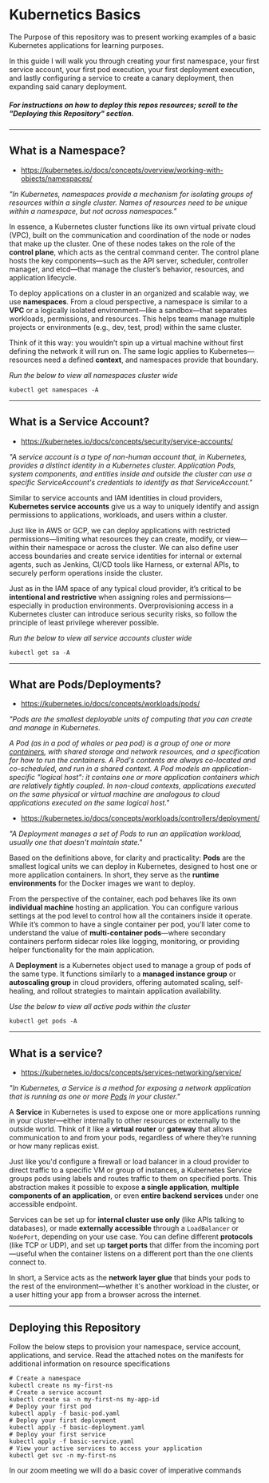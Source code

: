 # Kubernetics Basics

The Purpose of this repository was to present working examples of a basic Kubernetes applications for learning purposes. 

In this guide I will walk you through creating your first namespace, your first service account, your first pod execution, your first deployment execution, and lastly configuring a service to create a canary deployment, then expanding said canary deployment. 

##### For instructions on how to deploy this repos resources; scroll to the "Deploying this Repository" section.

---
## What is a Namespace? 

- https://kubernetes.io/docs/concepts/overview/working-with-objects/namespaces/

*"In Kubernetes, namespaces provide a mechanism for isolating groups of resources within a single cluster. Names of resources need to be unique within a namespace, but not across namespaces."*

In essence, a Kubernetes cluster functions like its own virtual private cloud (VPC), built on the communication and coordination of the node or nodes that make up the cluster. One of these nodes takes on the role of the **control plane**, which acts as the central command center. The control plane hosts the key components—such as the API server, scheduler, controller manager, and etcd—that manage the cluster’s behavior, resources, and application lifecycle.

To deploy applications on a cluster in an organized and scalable way, we use **namespaces**. From a cloud perspective, a namespace is similar to a **VPC** or a logically isolated environment—like a sandbox—that separates workloads, permissions, and resources. This helps teams manage multiple projects or environments (e.g., dev, test, prod) within the same cluster.

Think of it this way: you wouldn’t spin up a virtual machine without first defining the network it will run on. The same logic applies to Kubernetes—resources need a defined **context**, and namespaces provide that boundary.

*Run the below to view all namespaces cluster wide*
```shell
kubectl get namespaces -A 
```

---
## What is a Service Account? 

- https://kubernetes.io/docs/concepts/security/service-accounts/

*"A service account is a type of non-human account that, in Kubernetes, provides a distinct identity in a Kubernetes cluster. Application Pods, system components, and entities inside and outside the cluster can use a specific ServiceAccount's credentials to identify as that ServiceAccount."*

Similar to service accounts and IAM identities in cloud providers, **Kubernetes service accounts** give us a way to uniquely identify and assign permissions to applications, workloads, and users within a cluster.

Just like in AWS or GCP, we can deploy applications with restricted permissions—limiting what resources they can create, modify, or view—within their namespace or across the cluster. We can also define user access boundaries and create service identities for internal or external agents, such as Jenkins, CI/CD tools like Harness, or external APIs, to securely perform operations inside the cluster.

Just as in the IAM space of any typical cloud provider, it’s critical to be **intentional and restrictive** when assigning roles and permissions—especially in production environments. Overprovisioning access in a Kubernetes cluster can introduce serious security risks, so follow the principle of least privilege wherever possible.

*Run the below to view all service accounts cluster wide*
```shell
kubectl get sa -A
```

---
## What are Pods/Deployments? 

- https://kubernetes.io/docs/concepts/workloads/pods/

*"Pods are the smallest deployable units of computing that you can create and manage in Kubernetes.*

*A Pod (as in a pod of whales or pea pod) is a group of one or more [containers](https://kubernetes.io/docs/concepts/containers/), with shared storage and network resources, and a specification for how to run the containers. A Pod's contents are always co-located and co-scheduled, and run in a shared context. A Pod models an application-specific "logical host": it contains one or more application containers which are relatively tightly coupled. In non-cloud contexts, applications executed on the same physical or virtual machine are analogous to cloud applications executed on the same logical host."*

- https://kubernetes.io/docs/concepts/workloads/controllers/deployment/

*"A Deployment manages a set of Pods to run an application workload, usually one that doesn't maintain state."*

Based on the definitions above, for clarity and practicality: **Pods** are the smallest logical units we can deploy in Kubernetes, designed to host one or more application containers. In short, they serve as the **runtime environments** for the Docker images we want to deploy.

From the perspective of the container, each pod behaves like its own **individual machine** hosting an application. You can configure various settings at the pod level to control how all the containers inside it operate. While it’s common to have a single container per pod, you’ll later come to understand the value of **multi-container pods**—where secondary containers perform sidecar roles like logging, monitoring, or providing helper functionality for the main application.

A **Deployment** is a Kubernetes object used to manage a group of pods of the same type. It functions similarly to a **managed instance group** or **autoscaling group** in cloud providers, offering automated scaling, self-healing, and rollout strategies to maintain application availability.

*Use the below to view all active pods within the cluster*
```shell
kubectl get pods -A 
```

---
## What is a service? 

- https://kubernetes.io/docs/concepts/services-networking/service/

*"In Kubernetes, a Service is a method for exposing a network application that is running as one or more [Pods](https://kubernetes.io/docs/concepts/workloads/pods/) in your cluster."*

A **Service** in Kubernetes is used to expose one or more applications running in your cluster—either internally to other resources or externally to the outside world. Think of it like a **virtual router** or **gateway** that allows communication to and from your pods, regardless of where they’re running or how many replicas exist.

Just like you'd configure a firewall or load balancer in a cloud provider to direct traffic to a specific VM or group of instances, a Kubernetes Service groups pods using labels and routes traffic to them on specified ports. This abstraction makes it possible to expose **a single application**, **multiple components of an application**, or even **entire backend services** under one accessible endpoint.

Services can be set up for **internal cluster use only** (like APIs talking to databases), or made **externally accessible** through a `LoadBalancer` or `NodePort`, depending on your use case. You can define different **protocols** (like TCP or UDP), and set up **target ports** that differ from the incoming port—useful when the container listens on a different port than the one clients connect to. 

In short, a Service acts as the **network layer glue** that binds your pods to the rest of the environment—whether it's another workload in the cluster, or a user hitting your app from a browser across the internet.

---
## Deploying this Repository 

Follow the below steps to provision your namespace, service account, applications, and service.
Read the attached notes on the manifests for additional information on resource specifications

```shell
# Create a namespace
kubectl create ns my-first-ns
# Create a service account
kubectl create sa -n my-first-ns my-app-id
# Deploy your first pod
kubectl apply -f basic-pod.yaml
# Deploy your first deployment
kubectl apply -f basic-deployment.yaml
# Deploy your first service
kubectl apply -f basic-service.yaml
# View your active services to access your application
kubectl get svc -n my-first-ns
```

In our zoom meeting we will do a basic cover of imperative commands 